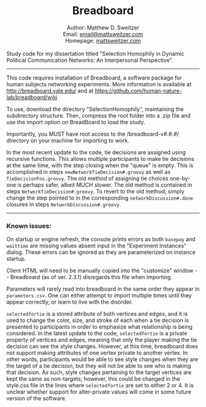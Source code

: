 # <center>Breadboard</center>

<center>Author: Matthew D. Sweitzer<br>
Email: <a href="mailto:email@mattsweitzer.com">email@mattsweitzer.com</a><br>
Homepage: <a href="https://www.matthewsweitzer.com">mattsweitzer.com</a></center>

<br>
Study code for my dissertation titled "Selection Homophily in Dynamic Political Communication Networks: An Interpersonal Perspective".

<hr>

This code requires installation of Breadboard, a software package for human subjects networking experiments. More information is available at http://breadboard.yale.edu/ and at https://github.com/human-nature-lab/breadboard/wiki

To use, download the directory "SelectionHomophily", maintaining the subdirectory structure. Then, compress the root folder into a .zip file and use the import option on BreadBoard to load the study.

Importantly, you MUST have root access to the /breadboard-v#.#.#/ directory on your machine for importing to work.

In the most recent update to the code, tie decisions are assigned using recursive functions. This allows multiple participants to make tie decisions at the same time, with the step closing when the "queue" is empty. This is accomplished in steps `newNetworkTieDecision#.groovy` as well as `TieDecisionFns.groovy`. The old method of assigning tie choices one-by-one is perhaps safer, albeit MUCH slower. The old method is contained in steps `NetworkTieDecision#.groovy`. To revert to the old method, simply change the step pointed to in the corresponding `networkDiscussion#.done` closures in steps `NetworkDiscussion#.groovy`.

<hr>

### Known issues:

On startup or engine refresh, the console prints errors as both `basepay` and `waittime` are missing values absent input in the "Experiment Instances" dialog. These errors can be ignored as they are parameterized on instance startup.

Client HTML will need to be manually copied into the "customize" window -- Breadboard (as of ver. 2.3.1) disregards this file when importing.

Parameters will rarely read into breadboard in the same order they appear in `parameters.csv`. One can either attempt to import multiple times until they appear correctly, or learn to live with the disorder.

`selectedfortie` is a stored attribute of both vertices and edges, and it is used to change the color, size, and stroke of each when a tie decision is presented to participants in order to emphasize what relationship is being considered. In the latest update to the code, `selectedfortie` is a private property of vertices and edges, meaning that only the player making the tie decision can see the style changes. However, at this time, breadboard does not support making attributes of one vertex private to another vertex. In other words, participants would be able to see style changes when they are the target of a tie decision, but they will not be able to see who is making that decision. As such, style changes pertaining to the target vertices are kept the same as non-targets; however, this could be changed in the style.css file in the lines where `selectedfortie` are set to either 2 or 4. It is unclear whether support for alter-private values will come in some future version of the software.
